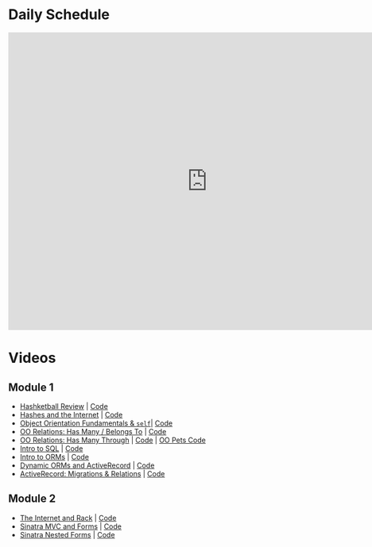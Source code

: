 # Daily Schedule
<iframe src="https://calendar.google.com/calendar/embed?src=flatironschool.com_4krcjtjp46171es5lnqn3knkm8%40group.calendar.google.com&ctz=America%2FNew_York" style="border: 0" width="800" height="600" frameborder="0" scrolling="no"></iframe>

# Videos

## Module 1
* [Hashketball Review](http://youtu.be/RFl9LL349QA) | [Code](https://gist.github.com/alexgriff/9281a31dd3c953920ac7ea8a0850f76a)
* [Hashes and the Internet](http://youtu.be/LXMu1vhtnJM) | [Code](https://gist.github.com/alexgriff/e6807ed7a4c2c3f1454cdad4f8c908c5)
* [Object Orientation Fundamentals & `self`](https://www.youtube.com/watch?v=Lf__sW5Zk4c)| [Code](https://github.com/learn-co-curriculum/intro-to-objects-web-012918)
* [OO Relations: Has Many / Belongs To](http://youtu.be/KRf2hiYZZMg) | [Code](https://github.com/learn-co-curriculum/oo-relations-lecture-web-012918/)
* [OO Relations: Has Many Through](https://youtu.be/sbiPiSs2WLE) | [Code](https://github.com/learn-co-curriculum/oo-has-many-through-lecture-web-012918/) | [OO Pets Code](https://github.com/learn-co-curriculum/oo-pets-web-012918/)
* [Intro to SQL](https://youtu.be/pGUkmH1m9lI) | [Code](https://github.com/learn-co-curriculum/intro-to-sql-web-012918/)
* [Intro to ORMs](https://youtu.be/8Xh5G_dfR60) | [Code](https://github.com/learn-co-curriculum/orm-intro-web-012918/)
* [Dynamic ORMs and ActiveRecord](http://youtu.be/_sN94lrBUV8) | [Code](https://github.com/learn-co-curriculum/orm-intro-web-012918)
* [ActiveRecord: Migrations & Relations](http://youtu.be/Vm67n1PtYiA) | [Code](https://github.com/learn-co-curriculum/active-record-web-012918)

## Module 2
* [The Internet and Rack](https://youtu.be/7nJiK1oyQSg) | [Code](https://github.com/learn-co-curriculum/internet-and-rack-012918/)
* [Sinatra MVC and Forms](https://youtu.be/hHM9mRlynXM) | [Code](https://github.com/learn-co-students/web-012918/tree/master/1_sinatra_forms)
* [Sinatra Nested Forms]() | [Code](https://github.com/learn-co-students/web-012918/tree/master/2_sinatra_forms)
